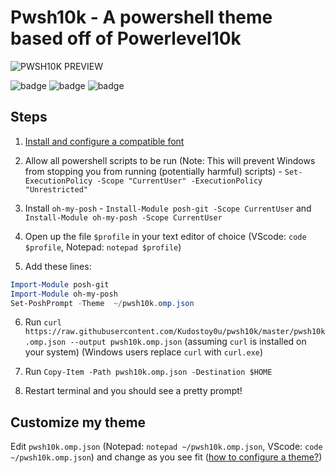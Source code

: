 # Pwsh10k - A powershell theme based off of Powerlevel10k


![PWSH10K PREVIEW](https://user-images.githubusercontent.com/69732000/146661494-f046ca6c-824a-4acd-8d04-c97de085f78d.gif)
 
![badge](https://img.shields.io/github/issues/Kudostoy0u/pwsh10k)
![badge](https://img.shields.io/github/forks/Kudostoy0u/pwsh10k)
![badge](https://img.shields.io/github/stars/Kudostoy0u/pwsh10k)<space><space>
 
## Steps

1. [Install and configure a compatible font](https://github.com/romkatv/powerlevel10k#manual-font-installation)

2. Allow all powershell scripts to be run (Note: This will prevent Windows from stopping you from running (potentially harmful) scripts) - `Set-ExecutionPolicy -Scope "CurrentUser" -ExecutionPolicy "Unrestricted"`
 
3. Install `oh-my-posh` - `Install-Module posh-git -Scope CurrentUser` and `Install-Module oh-my-posh -Scope CurrentUser`

4. Open up the file `$profile` in your text editor of choice (VScode: `code $profile`, Notepad: `notepad $profile`)

5. Add these lines: 

```powershell
Import-Module posh-git
Import-Module oh-my-posh
Set-PoshPrompt -Theme  ~/pwsh10k.omp.json
```

6. Run `curl https://raw.githubusercontent.com/Kudostoy0u/pwsh10k/master/pwsh10k.omp.json --output pwsh10k.omp.json` (assuming `curl` is installed on your system)
(Windows users replace `curl` with `curl.exe`)
 
7. Run `Copy-Item -Path pwsh10k.omp.json -Destination $HOME`

8. Restart terminal and you should see a pretty prompt!

## Customize my theme

Edit `pwsh10k.omp.json` (Notepad: `notepad ~/pwsh10k.omp.json`, VScode: `code ~/pwsh10k.omp.json`) and change as you see fit ([how to configure a theme?](https://ohmyposh.dev/docs/config-overview))
